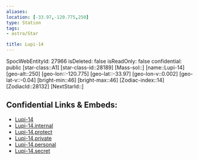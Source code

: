 ```yaml
---
aliases: 
location: [-33.97,-120.775,250]
type: Station
tags:
- astro/Star

title: Lupi-14
---
```

SpocWebEntityId: 27966
isDeleted: false
isReadOnly: false
confidential: public
[star-class::A1]
[star-class-id::28189]
[Mass-sol::]
[name::Lupi-14]
[geo-alt::250]
[geo-lon::-120.775]
[geo-lat::-33.97]
[geo-lon-v::0.002]
[geo-lat-v::-0.04]
[bright-min::46]
[bright-max::46]
[Zodiac-index::14]
[ZodiacId::28132]
[NextStarId::]



## Confidential Links & Embeds: 
- [Lupi-14](../../../_public/astro/Star/Lupi-14.md) 
- [Lupi-14.internal](../../../_internal/astro/Star/Lupi-14.internal.md) 
- [Lupi-14.protect](../../../_protect/astro/Star/Lupi-14.protect.md) 
- [Lupi-14.private](../../../_private/astro/Star/Lupi-14.private.md) 
- [Lupi-14.personal](../../../_personal/astro/Star/Lupi-14.personal.md) 
- [Lupi-14.secret](../../../_secret/astro/Star/Lupi-14.secret.md) 
